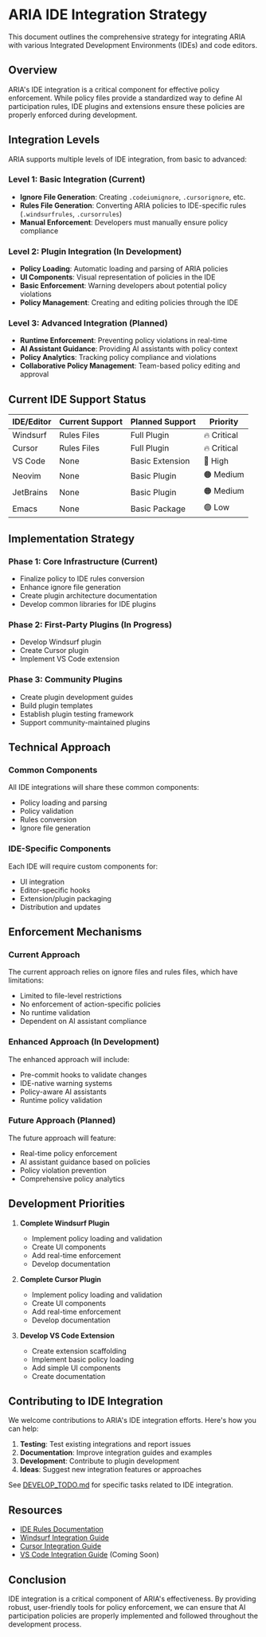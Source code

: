 # ARIA IDE Integration Strategy

This document outlines the comprehensive strategy for integrating ARIA with various Integrated Development Environments (IDEs) and code editors.

## Overview

ARIA's IDE integration is a critical component for effective policy enforcement. While policy files provide a standardized way to define AI participation rules, IDE plugins and extensions ensure these policies are properly enforced during development.

## Integration Levels

ARIA supports multiple levels of IDE integration, from basic to advanced:

### Level 1: Basic Integration (Current)
- **Ignore File Generation**: Creating `.codeiumignore`, `.cursorignore`, etc.
- **Rules File Generation**: Converting ARIA policies to IDE-specific rules (`.windsurfrules`, `.cursorrules`)
- **Manual Enforcement**: Developers must manually ensure policy compliance

### Level 2: Plugin Integration (In Development)
- **Policy Loading**: Automatic loading and parsing of ARIA policies
- **UI Components**: Visual representation of policies in the IDE
- **Basic Enforcement**: Warning developers about potential policy violations
- **Policy Management**: Creating and editing policies through the IDE

### Level 3: Advanced Integration (Planned)
- **Runtime Enforcement**: Preventing policy violations in real-time
- **AI Assistant Guidance**: Providing AI assistants with policy context
- **Policy Analytics**: Tracking policy compliance and violations
- **Collaborative Policy Management**: Team-based policy editing and approval

## Current IDE Support Status

| IDE/Editor | Current Support | Planned Support | Priority |
|------------|----------------|-----------------|----------|
| Windsurf   | Rules Files    | Full Plugin     | 🔥 Critical |
| Cursor     | Rules Files    | Full Plugin     | 🔥 Critical |
| VS Code    | None           | Basic Extension | 🔴 High |
| Neovim     | None           | Basic Plugin    | 🟠 Medium |
| JetBrains  | None           | Basic Plugin    | 🟠 Medium |
| Emacs      | None           | Basic Package   | 🟢 Low |

## Implementation Strategy

### Phase 1: Core Infrastructure (Current)
- Finalize policy to IDE rules conversion
- Enhance ignore file generation
- Create plugin architecture documentation
- Develop common libraries for IDE plugins

### Phase 2: First-Party Plugins (In Progress)
- Develop Windsurf plugin
- Create Cursor plugin
- Implement VS Code extension

### Phase 3: Community Plugins
- Create plugin development guides
- Build plugin templates
- Establish plugin testing framework
- Support community-maintained plugins

## Technical Approach

### Common Components
All IDE integrations will share these common components:
- Policy loading and parsing
- Policy validation
- Rules conversion
- Ignore file generation

### IDE-Specific Components
Each IDE will require custom components for:
- UI integration
- Editor-specific hooks
- Extension/plugin packaging
- Distribution and updates

## Enforcement Mechanisms

### Current Approach
The current approach relies on ignore files and rules files, which have limitations:
- Limited to file-level restrictions
- No enforcement of action-specific policies
- No runtime validation
- Dependent on AI assistant compliance

### Enhanced Approach (In Development)
The enhanced approach will include:
- Pre-commit hooks to validate changes
- IDE-native warning systems
- Policy-aware AI assistants
- Runtime policy validation

### Future Approach (Planned)
The future approach will feature:
- Real-time policy enforcement
- AI assistant guidance based on policies
- Policy violation prevention
- Comprehensive policy analytics

## Development Priorities

1. **Complete Windsurf Plugin**
   - Implement policy loading and validation
   - Create UI components
   - Add real-time enforcement
   - Develop documentation

2. **Complete Cursor Plugin**
   - Implement policy loading and validation
   - Create UI components
   - Add real-time enforcement
   - Develop documentation

3. **Develop VS Code Extension**
   - Create extension scaffolding
   - Implement basic policy loading
   - Add simple UI components
   - Create documentation

## Contributing to IDE Integration

We welcome contributions to ARIA's IDE integration efforts. Here's how you can help:

1. **Testing**: Test existing integrations and report issues
2. **Documentation**: Improve integration guides and examples
3. **Development**: Contribute to plugin development
4. **Ideas**: Suggest new integration features or approaches

See [DEVELOP_TODO.md](../../DEVELOP_TODO.md) for specific tasks related to IDE integration.

## Resources

- [IDE Rules Documentation](ide-rules.md)
- [Windsurf Integration Guide](windsurf.md)
- [Cursor Integration Guide](cursor.md)
- [VS Code Integration Guide](vscode.md) (Coming Soon)

## Conclusion

IDE integration is a critical component of ARIA's effectiveness. By providing robust, user-friendly tools for policy enforcement, we can ensure that AI participation policies are properly implemented and followed throughout the development process.
